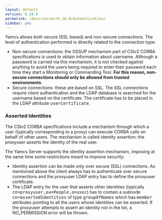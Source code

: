 ```yaml
---
layout: default
version: 0.28.0
permalink: /docs/server/0.28.0/Authentication/
sidebar: yes
---
```


Yamcs allows both secure (SSL based) and non-secure connections. The level of authentication performed is directly related to the connection type:

* Non-secure connections: the GSSUP mechanism part of CSIv2 CORBA specifications is used to obtain information about username. Although a password is carried via this mechanism, it is not checked against anything to avoid the users being required to enter their password each time they start a Monitoring or Commanding Tool. **For this reason, non-secure connections should only be allowed from trusted environments**.
* Secure connections: these are based on SSL. The SSL connections require client authentication and the LDAP database is searched for the username based on the certificate. The certificate has to be placed in the LDAP attribute <tt>userCertificate</tt>.

### Asserted Identities
The CSIv2 CORBA specifications include a mechanism through which a user (typically corresponding to a proxy) can execute CORBA calls on behalf of other users. The mechanism is called identity assertion: the proxyuser asserts the identity of the real user.

The Yamcs Server supports the identity assertion mechanism, imposing at the same time some restrictions meant to improve security:

* Identity assertion can be made only over secure (SSL) connections. As mentioned above the client always has to authenticate over secure connections and the proxyuser LDAP entry has to define the proxyuser certificate.
* The LDAP entry for the user that asserts other identities (typically <tt>cn=proxyuser,ou=People,o=usoc</tt>) has to contain a subnode <tt>cn=assertedIdentities</tt> of type <tt>groupOfNames</tt> which has <tt>member</tt> attributes pointing to all the users whose identities can be asserted. If the proxyuser attempts to assert an identity not in the list, a NO_PERMISSION error will be thrown.
